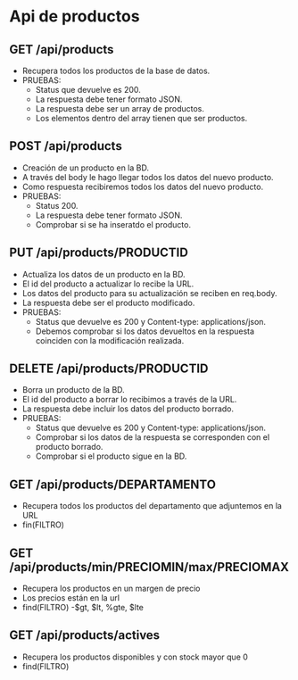 # Api de productos

## GET /api/products

  - Recupera todos los productos de la base de datos.
  - PRUEBAS:
    - Status que devuelve es 200.
    - La respuesta debe tener formato JSON.
    - La respuesta debe ser un array de productos.
    - Los elementos dentro del array tienen que ser productos.

## POST /api/products

  - Creación de un producto en la BD.
  - A través del body le hago llegar todos los datos del nuevo producto.
  - Como respuesta recibiremos todos los datos del nuevo producto.
  - PRUEBAS:
    - Status 200.
    - La respuesta debe tener formato JSON.
    - Comprobar si se ha inseratdo el producto.

## PUT /api/products/PRODUCTID

  - Actualiza los datos de un producto en la BD.
  - El id del producto a actualizar lo recibe la URL.
  - Los datos del producto para su actualización se reciben en req.body.
  - La respuesta debe ser el producto modificado.
  - PRUEBAS:
    - Status que devuelve es 200 y Content-type: applications/json.
    - Debemos comprobar si los datos devueltos en la respuesta coinciden con la modificación realizada.


## DELETE /api/products/PRODUCTID

  - Borra un producto de la BD.
  - El id del producto a borrar lo recibimos a través de la URL.
  - La respuesta debe incluir los datos del producto borrado.
  - PRUEBAS:
    - Status que devuelve es 200 y Content-type: applications/json.
    - Comprobar si los datos de la respuesta se corresponden con el producto borrado.
    - Comprobar si el producto sigue en la BD.

## GET /api/products/DEPARTAMENTO

  - Recupera todos los productos del departamento que adjuntemos en la URL
  - fin(FILTRO)

## GET /api/products/min/PRECIOMIN/max/PRECIOMAX

  - Recupera los productos en un margen de precio
  - Los precios están en la url
  - find(FILTRO) -$gt, $lt, %gte, $lte

## GET /api/products/actives

  - Recupera los productos disponibles y con stock mayor que 0
  - find(FILTRO)

